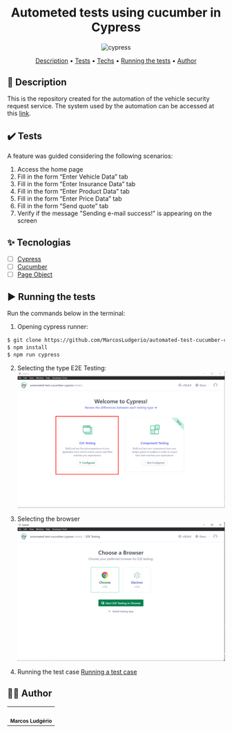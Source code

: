 <div align="center" display="flex" style="justify-content:flex-start;">
<h1>  Autometed tests using cucumber in Cypress </h1>
</div>
<div align="center" display="flex" style="justify-content:flex-start;">
      <img align="center" alt="cypress" src="https://cloud.githubusercontent.com/assets/1268976/20607953/d7ae489c-b24a-11e6-9cc4-91c6c74c5e88.png" />
</div>

<p align="center">
 <a href="#desc">Description</a> •
 <a href="#features">Tests</a> •
 <a href="#tecnologias">Techs</a> • 
 <a href="#executando">Running the tests</a> • 
 <a href="#autor">Author</a>
</p>

<div id="desc"/>

## 📝 Description
This is the repository created for the automation of the vehicle security request service. The system used by the automation can be accessed at this [link](http://sampleapp.tricentis.com/101/app.php).

<div id="features" />

## ✔️ Tests
A feature was guided considering the following scenarios:
1. Access the home page
2. Fill in the form “Enter Vehicle Data” tab
3. Fill in the form “Enter Insurance Data” tab
4. Fill in the form “Enter Product Data” tab
5. Fill in the form “Enter Price Data” tab
6. Fill in the form “Send quote” tab
7. Verify if the message "Sending e-mail success!" is appearing on the screen


<div id="tecnologias"/>

## ✨ Tecnologias

-   [ ] [Cypress](https://www.cypress.io/)
-   [ ] [Cucumber](https://cucumber.io/)
-   [ ] [Page Object](https://selenium-python.readthedocs.io/page-objects.html)
  
<div id="executando" />

## ▶️ Running the tests

Run the commands below in the terminal:

1. Opening cypress runner:
```sh
$ git clone https://github.com/MarcosLudgerio/automated-test-cucumber-cypress.git
$ npm install
$ npm run cypress
```
2. Selecting the type E2E Testing:
![Select type text](https://raw.githubusercontent.com/MarcosLudgerio/automated-test-cucumber-cypress/main/screenshots/selecting-type-test.png)

1. Selecting the browser
![Select the browser](https://raw.githubusercontent.com/MarcosLudgerio/automated-test-cucumber-cypress/main/screenshots/selecting-browser.png)

4. Running the test case
[Running a test case](https://raw.githubusercontent.com/MarcosLudgerio/automated-test-cucumber-cypress/main/screenshots/running-feature.png)

<div id="autor" />

## 👩‍💻 Author 

<table>
   <tr>
     <td align="center" display="flex" style="justify-content:center;">
        <a href="https://github.com/MarcosLudgerio">
         <img style="border-radius: 50%;" src="https://avatars0.githubusercontent.com/u/43012976?s=460&u=1163c04d9f35b577063b3f6550ae520c4dd2f866&v=4" width="100px;" alt=""/>
        </a>
        <br/><sub><b>Marcos Ludgério</b></sub>
     </td>
   </tr>
</table>
